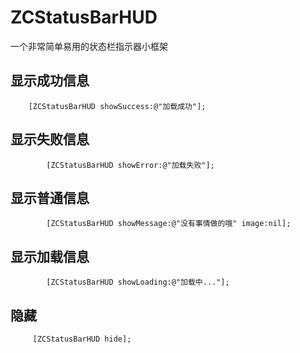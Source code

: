 # ZCStatusBarHUD
一个非常简单易用的状态栏指示器小框架

## 显示成功信息
```objc
	[ZCStatusBarHUD showSuccess:@"加载成功"];
```

## 显示失败信息
```objc
        [ZCStatusBarHUD showError:@"加载失败"];
```

## 显示普通信息
```objc
    	[ZCStatusBarHUD showMessage:@"没有事情做的哦" image:nil];
```

## 显示加载信息
```objc
        [ZCStatusBarHUD showLoading:@"加载中..."];
```

## 隐藏
```objc
	 [ZCStatusBarHUD hide];
```
